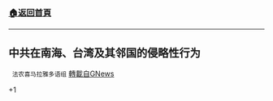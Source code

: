 ###  [:house:返回首頁](https://github.com/ourhimalayas/txt)
---

## 中共在南海、台湾及其邻国的侵略性行为
` 法农喜马拉雅多语组` [轉載自GNews](https://gnews.org/zh-hans/1273316/)

+1
